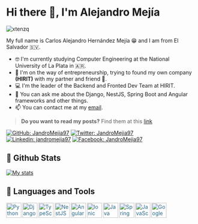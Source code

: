 # Hi there 👋, I'm Alejandro Mejía
<p align="left"> <img src="https://komarev.com/ghpvc/?username=JandroMejia97&label=Profile%20views&color=0e75b6&style=flat" alt="xtenzq" /> </p>

My full name is Carlos Alejandro Hernández Mejía 😁 and I am from El Salvador 🇸🇻.
- 🤓 I'm currently studying Computer Engineering at the National University of La Plata in 🇦🇷.
- 🚀 I'm on the way of entrepreneurship, trying to found my own company **(HIRIT)** with my partner and friend 💪.
- 💻 I'm the leader of the Backend and Fronted Dev Team at HIRIT.
- 💬 You can ask me about the Django, NestJS, Spring Boot and Angular frameworks and other things.
- 📫 You can contact me at my [email](mailto:alejandromejia2013.27@gmail.com).

> **Do you want to read my posts?** Find them at this [link](https://www.notion.so/jandromejia97/1d1b300262c44023a274e2442bcc0f81?v=966f74cdf56445509f0513b372c8ab59)

[![GitHub: JandroMejia97](https://img.shields.io/github/followers/JandroMejia97?style=social)](https://github.com/JandroMejia97)
[![Twitter: JandroMejia97](https://img.shields.io/twitter/follow/JandroMejia97?style=social)](https://twitter.com/JandroMejia97)
[![Linkedin: jandromejia97](https://img.shields.io/badge/-jandromejia97-white?logo=Linkedin&logoColor=blue)](https://www.linkedin.com/in/jandromejia97/)
[![Facebook: JandroMejia97](https://img.shields.io/badge/-JandroMejia97-white?logo=Facebook&logoColor=blue)](https://www.facebook.com/JandroMejia97/)

## 👊 Github Stats

[![My stats](https://github-readme-stats.vercel.app/api?username=JandroMejia97)](https://github.com/JandroMejia97/github-readme-stats)

## 🦾 Languages and Tools

<p style="color: #2a698c !important;">
  <img align="left" src="https://simpleicons.org/icons/python.svg" alt="Python" height="40px" />
  <img align="left" src="https://simpleicons.org/icons/django.svg" alt="Django" height="40px" />
  <img align="left" src="https://simpleicons.org/icons/typescript.svg" alt="TypeScript" height="40px" />
  <img align="left" src="https://simpleicons.org/icons/nestjs.svg" alt="NestJS" height="40px" />
  <img align="left" src="https://simpleicons.org/icons/angular.svg" alt="Angular" height="40px" />
  <img align="left" src="https://simpleicons.org/icons/ionic.svg" alt="Ionic" height="40px" />
  <img align="left" src="https://simpleicons.org/icons/java.svg" alt="Java" height="40px" />
  <img align="left" src="https://simpleicons.org/icons/spring.svg" alt="Spring" height="40px" />
  <img align="left" src="https://simpleicons.org/icons/javascript.svg" alt="JavaScript" height="40px" />
  <img align="left" src="https://simpleicons.org/icons/googlecloud.svg" alt="Google Cloud" height="40px" />
</p>
